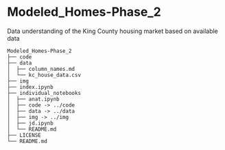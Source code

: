 # Modeled_Homes-Phase_2
Data understanding of the King County housing market based on available data


```
Modeled_Homes-Phase_2
├── code
├── data
│  ├── column_names.md
│  └── kc_house_data.csv
├── img
├── index.ipynb
├── individual_notebooks
│  ├── anat.ipynb
│  ├── code -> ../code
│  ├── data -> ../data
│  ├── img -> ../img
│  ├── jd.ipynb
│  └── README.md
├── LICENSE
└── README.md
```